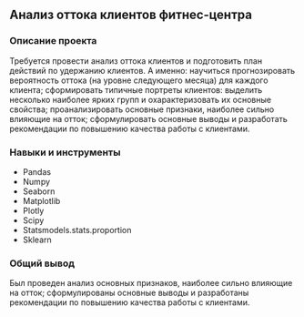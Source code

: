 ## Анализ оттока клиентов фитнес-центра 

### Описание проекта

Требуется провести анализ оттока клиентов и подготовить план действий по удержанию клиентов. А именно: научиться прогнозировать вероятность оттока (на уровне следующего месяца) для каждого клиента; сформировать типичные портреты клиентов: выделить несколько наиболее ярких групп и охарактеризовать их основные свойства; проанализировать основные признаки, наиболее сильно влияющие на отток; сформулировать основные выводы и разработать рекомендации по повышению качества работы с клиентами.

### Навыки и инструменты
 - Pandas
 - Numpy
 - Seaborn
 - Matplotlib
 - Plotly  
 - Scipy
 - Statsmodels.stats.proportion
 - Sklearn

### Общий вывод

Был проведен анализ основных признаков, наиболее сильно влияющие на отток; сформулированы основные выводы и разработаны рекомендации по повышению качества работы с клиентами.

